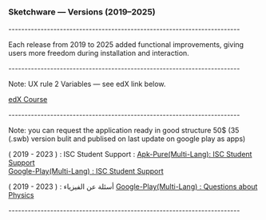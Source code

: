 <html lang="en">
<head>
<meta charset="utf-8"/>
<meta name="viewport" content="width=device-width,initial-scale=1"/>

</head>
<body>
  <div class="box">
    <h3>Sketchware — Versions (2019–2025)</h3>
    <p>------------------------------------------------------------------------ </p> 
    <p class="meta">Each release from 2019 to 2025 added functional improvements, giving users more freedom during installation and interaction.</p>
    <p>------------------------------------------------------------------------ </p> 
    <p><span class="ver">Note:</span> UX rule 2 Variables — see edX link below.</p>
    <p><a href="https://profile.edx.org/u/Albreem" aria-label="edX link">edX Course</a></p>
    <p>------------------------------------------------------------------------ </p> 
    <p><span class="ver">Note:</span>  you can request the application ready in good structure 50$ 
      (35 (.swb) version bulit and publised on last update on google play as apps)
    </p>

   <p>
      ( 2019 - 2023 ) : ISC Student Support :
      <a href="https://apkpure.com/isc-student-support/isc.albreem.ps/download">Apk-Pure(Multi-Lang): 
        ISC Student Support </a> </br>
      <a href="https://play.google.com/store/apps/details?id=isc.albreem.ps&hl=fr-CH">Google-Play(Multi-Lang) : ISC Student Support </a>
     
   </p>
    
   <p>
      ( 2019 - 2023 ) : أسئلة عن الفيزياء 
      <a href="https://play.google.com/store/apps/details?id=ps.albreem.quizzes.app8&hl=es-MX">Google-Play(Multi-Lang) : Questions about Physics </a>
   </p>
   
   <p>------------------------------------------------------------------------</p>

  </div>
</body>
</html>
